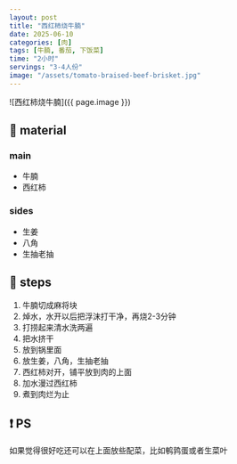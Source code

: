 ```yaml
---
layout: post
title: "西红柿烧牛腩"
date: 2025-06-10
categories: [肉]
tags: [牛腩, 番茄, 下饭菜]
time: "2小时"
servings: "3-4人份"
image: "/assets/tomato-braised-beef-brisket.jpg"
---
```



![西红柿烧牛腩]({{ page.image }})

## 📝 material

### main
- 牛腩
- 西红柿

### sides
- 生姜
- 八角
- 生抽老抽


## 🔧 steps

1. 牛腩切成麻将块
2. 焯水，水开以后把浮沫打干净，再烧2-3分钟
3. 打捞起来清水洗两遍
4. 把水挤干
5. 放到锅里面
6. 放生姜，八角，生抽老抽
7. 西红柿对开，铺平放到肉的上面
8. 加水漫过西红柿
9. 煮到肉烂为止


## ❗ PS
如果觉得很好吃还可以在上面放些配菜，比如鹌鹑蛋或者生菜叶
